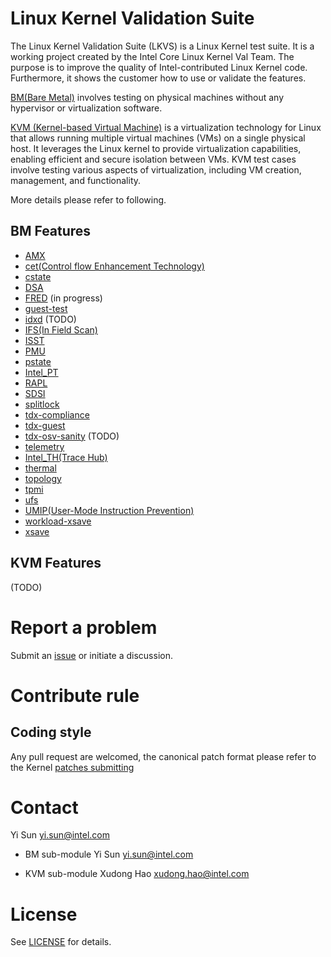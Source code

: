 # Linux Kernel Validation Suite

The Linux Kernel Validation Suite (LKVS) is a Linux Kernel test suite. It is a working project created by the Intel Core Linux Kernel Val Team. The purpose is to improve the quality of Intel-contributed Linux Kernel code. Furthermore, it shows the customer how to use or validate the features.

[BM(Bare Metal)](BM/README.md) involves testing on physical machines without any hypervisor or virtualization software.

[KVM (Kernel-based Virtual Machine)](KVM/README.md) is a virtualization technology for Linux that allows running multiple virtual machines (VMs) on a single physical host. It leverages the Linux kernel to provide virtualization capabilities, enabling efficient and secure isolation between VMs. KVM test cases involve testing various aspects of virtualization, including VM creation, management, and functionality.

More details please refer to following.

## BM Features
  * [AMX](BM/amx/README.md)
  * [cet(Control flow Enhancement Technology)](BM/cet/README.md)
  * [cstate](BM/cstate/README.md)
  * [DSA](BM/dsa/README.md)
  * [FRED](BM/fred/README.md) (in progress)
  * [guest-test](BM/guest-test/README.md)
  * [idxd](BM/idxd/README.md) (TODO)
  * [IFS(In Field Scan)](BM/ifs/README.md)
  * [ISST](BM/isst/README.md)
  * [PMU](BM/pmu/README.md)
  * [pstate](BM/pstate/README.md)
  * [Intel_PT](BM/pt/README.md)
  * [RAPL](BM/rapl/README.md)
  * [SDSI](BM/sdsi/README.md)
  * [splitlock](BM/splitlock/README.md)
  * [tdx-compliance](BM/tdx-compliance/README.md)
  * [tdx-guest](BM/tdx-guest/README.md)
  * [tdx-osv-sanity](BM/tdx-osv-sanity/README.md) (TODO)
  * [telemetry](BM/telemetry/README.md)
  * [Intel_TH(Trace Hub)](BM/th/README.md)
  * [thermal](BM/thermal/README.md)
  * [topology](BM/topology/README.md)
  * [tpmi](BM/tpmi/README.md)
  * [ufs](BM/ufs/README.md)
  * [UMIP(User-Mode Instruction Prevention)](BM/umip/README.md)
  * [workload-xsave](BM/workload-xsave/README.md)
  * [xsave](BM/xsave/README.md)

## KVM Features
(TODO)

# Report a problem

Submit an [issue](https://github.com/intel/lkvs/issues) or initiate a discussion.

# Contribute rule

## Coding style
Any pull request are welcomed, the canonical patch format please refer to the Kernel [patches submitting](https://www.kernel.org/doc/html/latest/process/submitting-patches.html)

# Contact
Yi Sun <yi.sun@intel.com>

* BM sub-module
Yi Sun <yi.sun@intel.com>

* KVM sub-module
Xudong Hao <xudong.hao@intel.com>

# License
See [LICENSE](https://github.com/intel/lkvs/blob/main/LICENSE) for details.
